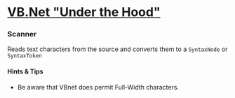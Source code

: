 # [VB.Net "Under the Hood"](README.md)    
### Scanner

Reads text characters from the source and converts them to a `SyntaxNode` or `SyntaxToken`

#### Hints & Tips

 * Be aware that VBnet does permit Full-Width characters.